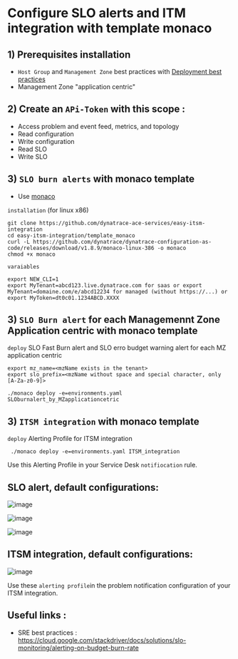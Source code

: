 # Configure SLO alerts and ITM integration with template monaco


## 1) Prerequisites installation

- `Host Group` and `Management Zone` best practices with [Deployment best practices](https://github.com/dynatrace-ace-services/quickstart-ace-configurator)
-  Management Zone "application centric"

## 2) Create an `APi-Token` with this scope :

 - Access problem and event feed, metrics, and topology
 - Read configuration 
 - Write configuration
 - Read SLO
 - Write SLO
 
## 3)  `SLO burn alerts` with monaco template
 - Use [monaco](https://dynatrace-oss.github.io/dynatrace-monitoring-as-code/)
 
 `installation` (for linux x86)
 
    git clone https://github.com/dynatrace-ace-services/easy-itsm-integration
    cd easy-itsm-integration/template_monaco
    curl -L https://github.com/dynatrace/dynatrace-configuration-as-code/releases/download/v1.8.9/monaco-linux-386 -o monaco
    chmod +x monaco
       
`varaiables`

    export NEW_CLI=1
    export MyTenant=abcd123.live.dynatrace.com for saas or export MyTenant=domaine.com/e/abcd12234 for managed (without https://...) or 
    export MyToken=dt0c01.1234ABCD.XXXX

## 3) `SLO Burn alert` for each Managemennt Zone Application centric with monaco template  

`deploy` SLO Fast Burn alert and SLO erro budget warning alert for each MZ application centric   

    export mz_name=<mzName exists in the tenant>
    export slo_prefix=<mzName without space and special character, only [A-Za-z0-9]>
    
    ./monaco deploy -e=environments.yaml SLOburnalert_by_MZapplicationcetric
       
## 3) `ITSM integration` with monaco template  

`deploy` Alerting Profile for ITSM integration

     ./monaco deploy -e=environments.yaml ITSM_integration


Use this Alerting Profile in your Service Desk `notifiocation` rule. 


## SLO alert, default configurations:

![image](https://user-images.githubusercontent.com/40337213/221256100-a8e2bfe1-cf34-4b83-b0b2-5da6eac7cfc6.png)

![image](https://user-images.githubusercontent.com/40337213/221256632-e97f08c2-93ed-4edd-9c52-6838b9a1e765.png)

![image](https://user-images.githubusercontent.com/40337213/221256258-1a0f26a2-27b1-488c-8cfc-02b82c4a4417.png)

## ITSM integration, default configurations:

![image](https://user-images.githubusercontent.com/40337213/221258748-1c9be723-713c-4cb5-b336-d2bb7f433be0.png)

Use these `alerting profile`in the problem notification configuration of your ITSM integration.

## Useful links : 

- SRE best practices : https://cloud.google.com/stackdriver/docs/solutions/slo-monitoring/alerting-on-budget-burn-rate
